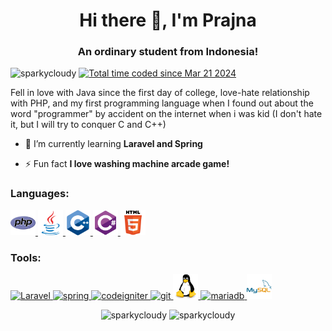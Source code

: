 <h1 align="center">Hi there 👋, I'm Prajna</h1>
<h3 align="center">An ordinary student from Indonesia!</h3>

<p align="left">
  <img src="https://komarev.com/ghpvc/?username=sparkycloudy&label=Profile%20views&color=0e75b6&style=flat" alt="sparkycloudy"/>
  <a href="https://wakatime.com/@018e6177-d2dd-4fc8-a372-28b54ee63b4d">
    <img src="https://wakatime.com/badge/user/018e6177-d2dd-4fc8-a372-28b54ee63b4d.svg" alt="Total time coded since Mar 21 2024"/>
  </a>
</p>

<p>
  Fell in love with Java since the first day of college, love-hate relationship with PHP, and my first programming language when I found out about the word "programmer" by accident on the internet when i was kid (I don't hate it, but I will try to conquer C and C++)
</p>

- 🌱 I’m currently learning **Laravel and Spring**

- ⚡ Fun fact **I love washing machine arcade game!**

<!-- <h3 align="left">Connect with me:</h3>
<p align="left">
  <a href="https://www.youtube.com/c/thisissparky" target="blank"><img align="center" src="https://raw.githubusercontent.com/rahuldkjain/github-profile-readme-generator/master/src/images/icons/Social/youtube.svg" alt="thisissparky" height="30" width="40" /></a>
  <a href="https://www.hackerrank.com/sparkyxd" target="blank"><img align="center" src="https://raw.githubusercontent.com/rahuldkjain/github-profile-readme-generator/master/src/images/icons/Social/hackerrank.svg" alt="sparkyxd" height="30" width="40" /></a>
</p> -->

<h3 align="left">Languages:</h3>
<p align="left">
  <a href="https://www.php.net" target="_blank" rel="noreferrer">
    <img src="https://raw.githubusercontent.com/devicons/devicon/master/icons/php/php-original.svg" alt="php" width="40" height="40"/>
  </a>
  <a href="https://www.java.com" target="_blank" rel="noreferrer">
    <img src="https://raw.githubusercontent.com/devicons/devicon/master/icons/java/java-original.svg" alt="java" width="40" height="40"/>
  </a>
  <a href="https://www.w3schools.com/cpp/" target="_blank" rel="noreferrer">
    <img src="https://raw.githubusercontent.com/devicons/devicon/master/icons/cplusplus/cplusplus-original.svg" alt="cplusplus" width="40" height="40"/>
  </a>
  <a href="https://www.w3schools.com/cs/" target="_blank" rel="noreferrer">
    <img src="https://raw.githubusercontent.com/devicons/devicon/master/icons/csharp/csharp-original.svg" alt="csharp" width="40" height="40"/>
  </a>
  <a href="https://www.w3.org/html/" target="_blank" rel="noreferrer">
    <img src="https://raw.githubusercontent.com/devicons/devicon/master/icons/html5/html5-original-wordmark.svg" alt="html5" width="40" height="40"/>
  </a>
</p>
  
<h3 align="left">Tools:</h3>
<p align="left"> 
  <a href="https://laravel.com" target="_blank" rel="noreferrer">
    <img src="https://laravel.com/img/logomark.min.svg" alt="Laravel" width="40" height="40"/>
  </a> 
  <a href="https://spring.io/" target="_blank" rel="noreferrer">
    <img src="https://www.vectorlogo.zone/logos/springio/springio-icon.svg" alt="spring" width="40" height="40"/>
  </a> 
  <a href="https://codeigniter.com" target="_blank" rel="noreferrer">
    <img src="https://codeigniter.com/assets/icons/ci-logo.png" alt="codeigniter" width="40" height="40"/>
  </a> 
  <a href="https://git-scm.com/" target="_blank" rel="noreferrer">
    <img src="https://www.vectorlogo.zone/logos/git-scm/git-scm-icon.svg" alt="git" width="40" height="40"/>
  </a> 
  <a href="https://www.linux.org/" target="_blank" rel="noreferrer">
    <img src="https://raw.githubusercontent.com/devicons/devicon/master/icons/linux/linux-original.svg" alt="linux" width="40" height="40"/>
  </a> 
  <a href="https://mariadb.org/" target="_blank" rel="noreferrer">
    <img src="https://www.vectorlogo.zone/logos/mariadb/mariadb-icon.svg" alt="mariadb" width="40" height="40"/>
  </a> 
  <a href="https://www.mysql.com/" target="_blank" rel="noreferrer">
    <img src="https://raw.githubusercontent.com/devicons/devicon/master/icons/mysql/mysql-original-wordmark.svg" alt="mysql" width="40" height="40"/>
  </a>
</p>

<p align="center">
  <img src="https://github-readme-stats.vercel.app/api/top-langs?username=sparkycloudy&show_icons=true&locale=en&layout=compact" alt="sparkycloudy" />
  <img src="https://github-readme-stats.vercel.app/api?username=sparkycloudy&show_icons=true&locale=en" alt="sparkycloudy" />
</p>
